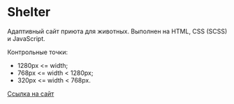 # Shelter

Адаптивный сайт приюта для животных. Выполнен на HTML, CSS (SCSS) и JavaScript.

Контрольные точки:

- 1280px <= width;
- 768px <= width < 1280px;
- 320px <= width < 768px.

[Ссылка на сайт](https://projectongithub.github.io/shelter/pages/main/)

